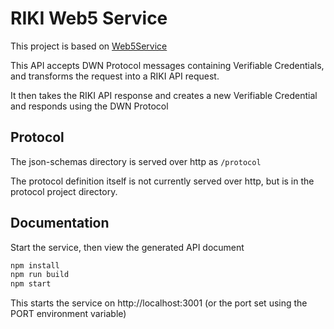 # RIKI Web5 Service

This project is based on [Web5Service](https://github.com/TBD54566975/incubation-tblend)

This API accepts DWN Protocol messages containing Verifiable Credentials, and transforms the request into a RIKI API request.

It then takes the RIKI API response and creates a new Verifiable Credential and responds using the DWN Protocol

## Protocol

The json-schemas directory is served over http as `/protocol`

The protocol definition itself is not currently served over http, but is in the protocol project directory.

## Documentation

Start the service, then view the generated API document

```sh
npm install
npm run build
npm start
```

This starts the service on http://localhost:3001 (or the port set using the PORT environment variable)